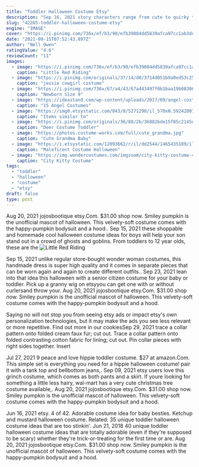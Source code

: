 ```yaml
---
title: "Toddler Halloween Costume Etsy"
description: "Sep 16, 2021 story characters range from cute to quirky to a little bit spooky, so there really is a halloween costume idea for everyone, from halloween costumes for tweens to diy men's halloween"
slug: "42265-toddler-halloween-costume-etsy"
engine: "IMAGE"
cover: "https://i.pinimg.com/736x/ef/b3/90/efb39084dd5839afca97cc1ab3debd87--toddler-girl-costumes-red-riding-hood-costume.jpg"
date: "2021-09-15T07:52:43.897Z"
author: "Nell Owen"
ratingValue: "4.6"
reviewCount: "11"
images:
  - image: "https://i.pinimg.com/736x/ef/b3/90/efb39084dd5839afca97cc1ab3debd87--toddler-girl-costumes-red-riding-hood-costume.jpg"
    caption: "Little Red Riding"
  - image: "https://i.pinimg.com/originals/37/14/d0/3714d051b9a0ed53c25ddeeb399801bb.jpg"
    caption: "jessie cowgirl costume"
  - image: "https://i.pinimg.com/736x/67/a4/43/67a443497f0b1baa19b083061d73cf31--girls-vampire-costume-vampire-dress.jpg"
    caption: "Newborn Size 9"
  - image: "https://ideastand.com/wp-content/uploads/2017/09/angel-costume-diy/12-angel-costume-diy-ideas-tutorials.jpg"
    caption: "15 Angel Costumes"
  - image: "https://img0.etsystatic.com/043/0/5271298/il_570xN.592420076_7tga.jpg"
    caption: "Items similar to"
  - image: "https://i.pinimg.com/originals/36/88/2b/36882bde15f85c2145e1a6291c6c96ca.jpg"
    caption: "Deer Costume Toddler"
  - image: "https://photos.costume-works.com/full/cute_grandma.jpg"
    caption: "Cute Grandma Baby"
  - image: "https://i.etsystatic.com/12093662/r/il/dd2544/1465435189/il_fullxfull.1465435189_5w3m.jpg"
    caption: "Maleficent Costume Halloween"
  - image: "https://img.wondercostumes.com/imgzoom/city-kitty-costume-481322.jpg"
    caption: "City Kitty Costume"
tags:
  - "toddler"
  - "halloween"
  - "costume"
  - "etsy"
draft: false
type: post
---
```


Aug 20, 2021 jojosbootique etsy.Com. $31.00 shop now.  Smiley pumpkin is the unofficial mascot of halloween. This velvety-soft costume comes with the happy-pumpkin bodysuit and a hood.. Sep 15, 2021 these shoppable and homemade cool halloween costume ideas for boys will help your son stand out in a crowd of ghosts and goblins. From toddlers to 12 year olds, these are the
![Little Red Riding](https://i.pinimg.com/736x/ef/b3/90/efb39084dd5839afca97cc1ab3debd87--toddler-girl-costumes-red-riding-hood-costume.jpg "Little Red Riding")

Sep 15, 2021 unlike regular store-bought wonder woman costumes, this handmade dress is super high quality and it comes in separate pieces that can be worn again and again to create different outfits.. Sep 23, 2021 lean into that idea this halloween with a senior citizen costume for your baby or toddler. Pick up a granny wig on etsyyou can get one with or without curlersand throw your. Aug 20, 2021 jojosbootique etsy.Com. $31.00 shop now.  Smiley pumpkin is the unofficial mascot of halloween. This velvety-soft costume comes with the happy-pumpkin bodysuit and a hood.
<!--inArticleAds-->

<!--galleryOne-->

Saying no will not stop you from seeing etsy ads or impact etsy's own personalization technologies, but it may make the ads you see less relevant or more repetitive. Find out more in our cookiesSep 29, 2021 trace a collar pattern onto folded cream faux fur; cut out. Trace a collar pattern onto folded contrasting cotton fabric for lining; cut out. Pin collar pieces with right sides together. Insert
<!--inArticleAds-->

<!--galleryTwo-->

Jul 27, 2021 9 peace and love hippie toddler costume. $27 at amazon.Com.  This simple set is everything you need for a hippie halloween costume! pair it with a tank top and bellbottom jeans,. Sep 09, 2021 etsy users love this grinch costume, which comes as both pants and a skirt. If youre looking for something a little less hairy, wal-mart has a very cute christmas tree costume available,. Aug 20, 2021 jojosbootique etsy.Com. $31.00 shop now.  Smiley pumpkin is the unofficial mascot of halloween. This velvety-soft costume comes with the happy-pumpkin bodysuit and a hood.
<!--galleryThree-->

Jun 16, 2021 etsy. 4 of 42. Adorable costume idea for baby besties. Ketchup and mustard halloween costume.  Related: 35 unique toddler halloween costume ideas that are too stinkin'. Jun 21, 2018 40 unique toddler halloween costume ideas that are totally adorable (even if they're supposed to be scary) whether they're trick-or-treating for the first time or are. Aug 20, 2021 jojosbootique etsy.Com. $31.00 shop now.  Smiley pumpkin is the unofficial mascot of halloween. This velvety-soft costume comes with the happy-pumpkin bodysuit and a hood.